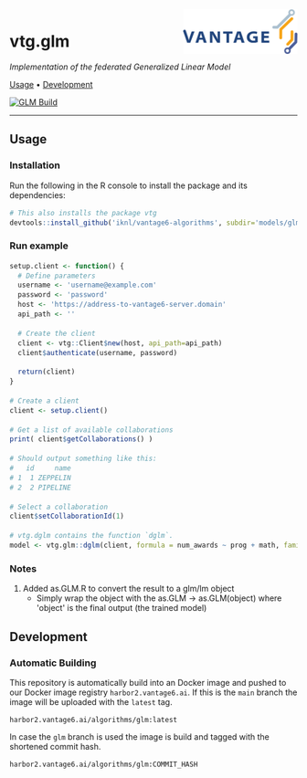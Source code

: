 <img src="https://github.com/IKNL/guidelines/blob/master/resources/logos/vantage6.png?raw=true" width=200 align="right">

# vtg.glm
_Implementation of the federated Generalized Linear Model_

<p align="left">
  <a href="#usage">Usage</a> •
  <a href="#development">Development</a>
</p>

[![GLM Build](https://github.com/IKNL/vantage6-algorithms/actions/workflows/build-glm.yaml/badge.svg)](https://github.com/IKNL/vantage6-algorithms/actions/workflows/build-glm.yaml)

-----------------------------------------------------------------------------------------------------

## Usage

### Installation
Run the following in the R console to install the package and its dependencies:

```R
# This also installs the package vtg
devtools::install_github('iknl/vantage6-algorithms', subdir='models/glm/src')
```

### Run example
```R
setup.client <- function() {
  # Define parameters
  username <- 'username@example.com'
  password <- 'password'
  host <- 'https://address-to-vantage6-server.domain'
  api_path <- ''

  # Create the client
  client <- vtg::Client$new(host, api_path=api_path)
  client$authenticate(username, password)

  return(client)
}

# Create a client
client <- setup.client()

# Get a list of available collaborations
print( client$getCollaborations() )

# Should output something like this:
#   id     name
# 1  1 ZEPPELIN
# 2  2 PIPELINE

# Select a collaboration
client$setCollaborationId(1)

# vtg.dglm contains the function `dglm`.
model <- vtg.glm::dglm(client, formula = num_awards ~ prog + math, family='poisson', tol= 1e-08, maxit=25)
```

### Notes
1. Added as.GLM.R to convert the result to a glm/lm object
    * Simply wrap the object with the as.GLM -> as.GLM(object) where 'object' is the final output (the trained model)

## Development

### Automatic Building

This repository is automatically build into an Docker image and pushed to our Docker image registry `harbor2.vantage6.ai`. If this is the `main` branch the image will be uploaded with the `latest` tag.

```
harbor2.vantage6.ai/algorithms/glm:latest
```

In case the `glm` branch is used the image is build and tagged with the shortened commit hash.

```
harbor2.vantage6.ai/algorithms/glm:COMMIT_HASH
```
